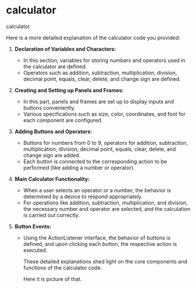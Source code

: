# calculator
calculator


Here is a more detailed explanation of the calculator code you provided:

1. **Declaration of Variables and Characters:**
   - In this section, variables for storing numbers and operators used in the calculator are defined.
   - Operators such as addition, subtraction, multiplication, division, decimal point, equals, clear, delete, and change sign are defined.

2. **Creating and Setting up Panels and Frames:**
   - In this part, panels and frames are set up to display inputs and buttons conveniently.
   - Various specifications such as size, color, coordinates, and font for each component are configured.

3. **Adding Buttons and Operators:**
   - Buttons for numbers from 0 to 9, operators for addition, subtraction, multiplication, division, decimal point, equals, clear, delete, and change sign are added.
   - Each button is connected to the corresponding action to be performed (like adding a number or operator).

4. **Main Calculator Functionality:**
   - When a user selects an operator or a number, the behavior is determined by a device to respond appropriately.
   - For operations like addition, subtraction, multiplication, and division, the necessary number and operator are selected, and the calculation is carried out correctly.

5. **Button Events:**
   - Using the ActionListener interface, the behavior of buttons is defined, and upon clicking each button, the respective action is executed.
     
  


      These detailed explanations shed light on the core components and functions of the calculator code.



   


      Here it is picture of that.




     

     
